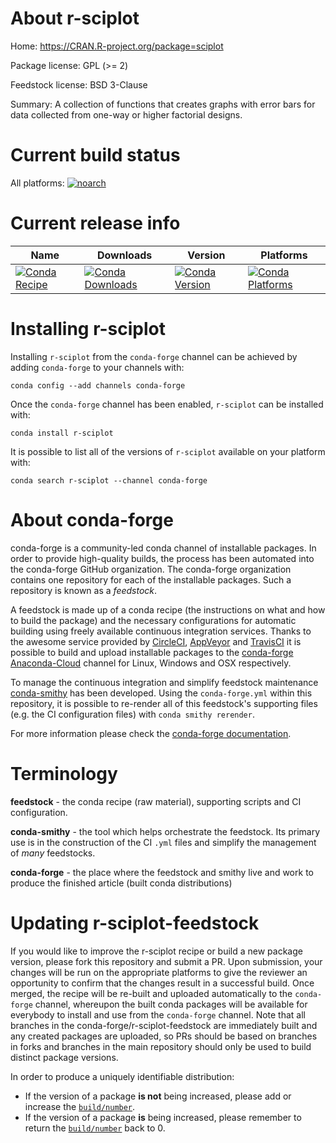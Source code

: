 About r-sciplot
===============

Home: https://CRAN.R-project.org/package=sciplot

Package license: GPL (>= 2)

Feedstock license: BSD 3-Clause

Summary: A collection of functions that creates graphs with error bars for data collected from one-way or higher factorial designs.



Current build status
====================

All platforms:
[![noarch](https://img.shields.io/circleci/project/github/conda-forge/r-sciplot-feedstock/master.svg?label=noarch)](https://circleci.com/gh/conda-forge/r-sciplot-feedstock)

Current release info
====================

| Name | Downloads | Version | Platforms |
| --- | --- | --- | --- |
| [![Conda Recipe](https://img.shields.io/badge/recipe-r--sciplot-green.svg)](https://anaconda.org/conda-forge/r-sciplot) | [![Conda Downloads](https://img.shields.io/conda/dn/conda-forge/r-sciplot.svg)](https://anaconda.org/conda-forge/r-sciplot) | [![Conda Version](https://img.shields.io/conda/vn/conda-forge/r-sciplot.svg)](https://anaconda.org/conda-forge/r-sciplot) | [![Conda Platforms](https://img.shields.io/conda/pn/conda-forge/r-sciplot.svg)](https://anaconda.org/conda-forge/r-sciplot) |

Installing r-sciplot
====================

Installing `r-sciplot` from the `conda-forge` channel can be achieved by adding `conda-forge` to your channels with:

```
conda config --add channels conda-forge
```

Once the `conda-forge` channel has been enabled, `r-sciplot` can be installed with:

```
conda install r-sciplot
```

It is possible to list all of the versions of `r-sciplot` available on your platform with:

```
conda search r-sciplot --channel conda-forge
```


About conda-forge
=================

conda-forge is a community-led conda channel of installable packages.
In order to provide high-quality builds, the process has been automated into the
conda-forge GitHub organization. The conda-forge organization contains one repository
for each of the installable packages. Such a repository is known as a *feedstock*.

A feedstock is made up of a conda recipe (the instructions on what and how to build
the package) and the necessary configurations for automatic building using freely
available continuous integration services. Thanks to the awesome service provided by
[CircleCI](https://circleci.com/), [AppVeyor](https://www.appveyor.com/)
and [TravisCI](https://travis-ci.org/) it is possible to build and upload installable
packages to the [conda-forge](https://anaconda.org/conda-forge)
[Anaconda-Cloud](https://anaconda.org/) channel for Linux, Windows and OSX respectively.

To manage the continuous integration and simplify feedstock maintenance
[conda-smithy](https://github.com/conda-forge/conda-smithy) has been developed.
Using the ``conda-forge.yml`` within this repository, it is possible to re-render all of
this feedstock's supporting files (e.g. the CI configuration files) with ``conda smithy rerender``.

For more information please check the [conda-forge documentation](https://conda-forge.org/docs/).

Terminology
===========

**feedstock** - the conda recipe (raw material), supporting scripts and CI configuration.

**conda-smithy** - the tool which helps orchestrate the feedstock.
                   Its primary use is in the construction of the CI ``.yml`` files
                   and simplify the management of *many* feedstocks.

**conda-forge** - the place where the feedstock and smithy live and work to
                  produce the finished article (built conda distributions)


Updating r-sciplot-feedstock
============================

If you would like to improve the r-sciplot recipe or build a new
package version, please fork this repository and submit a PR. Upon submission,
your changes will be run on the appropriate platforms to give the reviewer an
opportunity to confirm that the changes result in a successful build. Once
merged, the recipe will be re-built and uploaded automatically to the
`conda-forge` channel, whereupon the built conda packages will be available for
everybody to install and use from the `conda-forge` channel.
Note that all branches in the conda-forge/r-sciplot-feedstock are
immediately built and any created packages are uploaded, so PRs should be based
on branches in forks and branches in the main repository should only be used to
build distinct package versions.

In order to produce a uniquely identifiable distribution:
 * If the version of a package **is not** being increased, please add or increase
   the [``build/number``](https://conda.io/docs/user-guide/tasks/build-packages/define-metadata.html#build-number-and-string).
 * If the version of a package **is** being increased, please remember to return
   the [``build/number``](https://conda.io/docs/user-guide/tasks/build-packages/define-metadata.html#build-number-and-string)
   back to 0.
